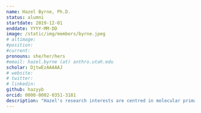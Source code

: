 ```yaml
---
name: Hazel Byrne, Ph.D.
status: alumni
startdate: 2019-12-01
enddate: YYYY-MM-DD
image: /static/img/members/byrne.jpeg
# altimage:
#position: 
#current:
pronouns: she/her/hers
#email: hazel.byrne (at) anthro.utah.edu
scholar: DjtwEzAAAAAJ
# website:
# twitter:
# linkedin:
github: hazyyb
orcid: 0000-0002-0351-3181
description: "Hazel's research interests are centred in molecular primatology and evolutionary genomics of Neotropical primates; using genetic/genomic data to probe their evolution and explore the origins and maintenance of diversity. Much of her research involves the use of molecular techniques to shed light on the evolution and speciation of Neotropical primates, some of which are strikingly understudied. This research often ties into addressing questions surrounding taxonomic classification, biogeographical history, historical demography, and adaptive evolution. Her most notable research subjects to date are the titi monkeys (subfamily Callicebinae), but she is also currently involved in projects on squirrel and capuchin monkeys. Hazel joined PEGL as a postdoc in December 2019 where she studies capuchin genomics with a focus on population demography and adaptive evolution."
---
```

